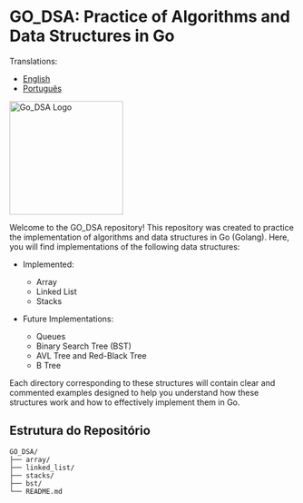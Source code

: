 # GO_DSA: Practice of Algorithms and Data Structures in Go

Translations:
* [English](README.md)
* [Português](README_ptBR.md)


<img src="https://go.dev/blog/go-brand/Go-Logo/PNG/Go-Logo_LightBlue.png" alt="Go_DSA Logo" width="200" height="200">

Welcome to the GO_DSA repository! This repository was created to practice the implementation of algorithms and data structures in Go (Golang). Here, you will find implementations of the following data structures:

- Implemented:
    - Array
    - Linked List
    - Stacks

- Future Implementations:
    - Queues
    - Binary Search Tree (BST)
    - AVL Tree and Red-Black Tree
    - B Tree

Each directory corresponding to these structures will contain clear and commented examples designed to help you understand how these structures work and how to effectively implement them in Go.
## Estrutura do Repositório
```
GO_DSA/
├── array/
├── linked_list/
├── stacks/
├── bst/
└── README.md
```


